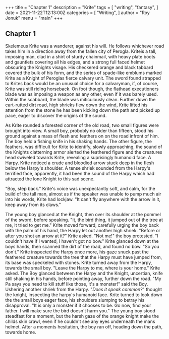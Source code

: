 +++
title = "Chapter 1"
description = "Krite"
tags = [
    "writing",
    "fantasy",
]
date = 2021-11-22T12:13:00Z
categories = [
    "Writing",
]
author = "Roy Jonuk"
menu = "main"
+++

## Chapter 1

Skelemeus Krite was a wanderer, against his will. He follows whichever road takes him in a direction away from the fallen city of Perogla. Kriteis a tall, imposing man, clad in a shirt of sturdy chainmail, with heavy plate boots and gauntlets covering all his edges, and a strong full faced helmet obscuring the Knights visage. His checkered orange and black tabbard covered the bulk of his form, and the series of spade-like emblums marked Krite as a Knight of Peroglas fierce calvary unit. The sword found strapped to Krites back would be an unusual choice for a calvaryman, if, of course, Krite was still riding horseback. On foot though, the flathead executioners blade was as imposing a weapon as any other, even if it was barely used. Within the scabbard, the blade was miticulously clean. 	Further down the cart-rutted dirt road, high shrieks flew down the wind, Krite lifted his attention from the stone he has been kicking down the path and picked up pace, eager to discover the origins of the sound. 

As Krite rounded a forested corner of the old road, two small figures were brought into view. A small boy, probobly no older than fifteen, stood his ground against a mass of flesh and feathers on on the road infront of him. The boy held a fishing knife in his shaking hands. The other figure, the feathers, was difficult for Krite to identify, slowly approaching, the sound of the Knights clatterning armor alerted the feathered figure and the creatures head swiveled towards Krite, revealing a suprisingly humanoid face. A Harpy. Krite noticed a crude and bloodied arrow stuck deep in the flesh below the Harpy's shoulder. A tense shriek sounded from the Harpy's terrified face, apparently, it had been the sound of the Harpy which had attracted the lone Knight to this sad scene.

"Boy, step back." Krite's voice was unexpectantly soft, and calm, for the build of the tall man, almost as if the speaker was unable to pump much air into his words, Krite had lockjaw. "It can't fly anywhere with the arrow in it, keep away from its claws."

The young boy glanced at the Knight, then over its shoulder at the pommel of the sword, before speaking. "It, the bird thing, it jumped out of the tree at me, It tried to get me." 
Krite moved forward, carefully urging the boy back with the palm of his hand, the Harpy let out another high shriek. "Before or after you shot an arrow at it?" Krite asked.
"Not me!" the boy protested. "I couldn't have if I wanted, I haven't got no bow."
Krite glanced down at the boys hands, then scanned the dirt of the road, and found no bow. "So you don't." Krite inspected the Harpy once more, his gaze snuck past the feathered creature towards the tree that the Harpy must have jumped from, its base was speckeled with stones. Krite turned away from the Harpy, towards the small boy. "Leave the Harpy to me, where is your home." Krite asked.
The Boy glanced between the Harpy and the Knight, uncertian, knife still shaking in his hands, before pointing away, further down the road. "My Pa says you need to kill stuff like those, it's a monster!" said the Boy. Ushering another shriek from the Harpy.
"*Does it speak common?*" thought the knight, inspecting the harpy's humanoid face. 
Krite turned to look down the the small boys eager face, his shoulders slumping to betray his disapproval. "It is only a monster if it chooses to be. Go now, find your father. I will make sure the bird doesn't harm you."
The young boy stood steadfast for a moment, but the harsh gaze of the orange knight make the childs skin crawl, even if he couldn't see any eyes underneath the mans helmet. After a moments hesitation, the boy ran off, heading down the path, towards home.

